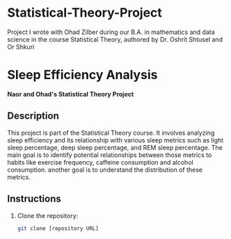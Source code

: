 # Statistical-Theory-Project
Project I wrote with Ohad Zilber during our B.A. in mathematics and data science in the course Statistical Theory, authored by Dr. Oshrit Shtusel and Or Shkuri

# Sleep Efficiency Analysis

**Naor and Ohad's Statistical Theory Project**

## Description

This project is part of the Statistical Theory course. It involves analyzing sleep efficiency and its relationship with various sleep metrics such as light sleep percentage, deep sleep percentage, and REM sleep percentage. The main goal is to identify potential relationships between those metrics to habits like exercise frequency, caffeine consumption and alcohol consumption. another goal is to understand the distribution of these metrics.

## Instructions

1. Clone the repository:
   ```sh
   git clone [repository URL]

